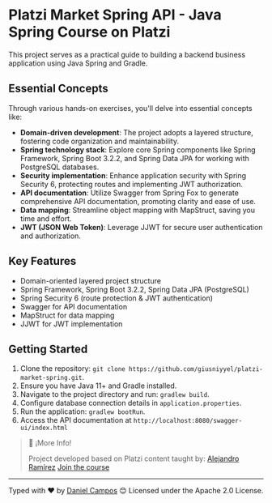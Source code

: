# Platzi Market Spring API - Java Spring Course on Platzi

This project serves as a practical guide to building a backend business application using Java Spring and Gradle. 

## Essential Concepts

Through various hands-on exercises, you'll delve into essential concepts like:

- **Domain-driven development**: The project adopts a layered structure, fostering code organization and maintainability.
- **Spring technology stack**: Explore core Spring components like Spring Framework, Spring Boot 3.2.2, and Spring Data JPA for working with PostgreSQL databases.
- **Security implementation**: Enhance application security with Spring Security 6, protecting routes and implementing JWT authorization.
- **API documentation**: Utilize Swagger from Spring Fox to generate comprehensive API documentation, promoting clarity and ease of use.
- **Data mapping**: Streamline object mapping with MapStruct, saving you time and effort.
- **JWT (JSON Web Token)**: Leverage JJWT for secure user authentication and authorization.

## Key Features

- Domain-oriented layered project structure
- Spring Framework, Spring Boot 3.2.2, Spring Data JPA (PostgreSQL)
- Spring Security 6 (route protection & JWT authentication)
- Swagger for API documentation
- MapStruct for data mapping
- JJWT for JWT implementation

## Getting Started

1. Clone the repository: `git clone https://github.com/giusniyyel/platzi-market-spring.git`.
2. Ensure you have Java 11+ and Gradle installed.
3. Navigate to the project directory and run: `gradlew build`.
4. Configure database connection details in `application.properties`.
5. Run the application: `gradlew bootRun`.
6. Access the API documentation at `http://localhost:8080/swagger-ui/index.html`

>
> 📘 ¡More Info!
>
>  Project developed based on Platzi content taught by: [Alejandro Ramírez](https://github.com/soyalejoramirez)
> [Join the course](https://platzi.com/cursos/java-spring/)
>

---
Typed with ❤️ by [Daniel Campos](https://github.com/giusniyyel) 😊
Licensed under the Apache 2.0 License.
